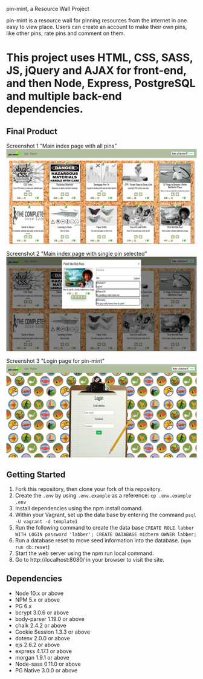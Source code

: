 pin-mint, a Resource Wall Project

pin-mint is a resource wall for pinning resources from the internet in one easy to view place. Users can create an account to make their own pins, like other pins, rate pins and comment on them.


This project uses HTML, CSS, SASS, JS, jQuery and AJAX for front-end, and then Node, Express, PostgreSQL and multiple back-end dependencies.
=========

## Final Product

Screenshot 1
"Main index page with all pins" ![](https://github.com/Darrenni97/Resource-Wall---Midterm-Project/blob/master/Docs/Main%20Page%20with%20all%20Pins.png?raw=true)

Screenshot 2
"Main index page with single pin selected" ![](https://github.com/Darrenni97/Resource-Wall---Midterm-Project/blob/master/Docs/Main%20Page%20with%20Pin%20Selected.png?raw=true)

Screenshot 3
"Login page for pin-mint" ![](https://github.com/Darrenni97/Resource-Wall---Midterm-Project/blob/master/Docs/Login%20Page.png?raw=true)



## Getting Started


1. Fork this repository, then clone your fork of this repository.
2. Create the `.env` by using `.env.example` as a reference: `cp .env.example .env`
3. Install dependencies using the npm install comand.
4. Within your Vagrant, set up the data base by entering the command `psql -U vagrant -d template1`
5. Run the following command to create the data base 
`CREATE ROLE labber WITH LOGIN password 'labber'; CREATE DATABASE midterm OWNER labber;`
6. Run a database reset to move seed information into the database. (`npm run db:reset`)
7. Start the web server using the npm run local command.
8. Go to http://localhost:8080/ in your browser to visit the site.


## Dependencies


- Node 10.x or above
- NPM 5.x or above
- PG 6.x
- bcrypt 3.0.6 or above
- body-parser 1.19.0 or above
- chalk 2.4.2 or above
- Cookie Session 1.3.3 or above
- dotenv 2.0.0 or above
- ejs 2.6.2 or above
- express 4.17.1 or above
- morgan 1.9.1 or above
- Node-sass 0.11.0 or above
- PG Native 3.0.0 or above
